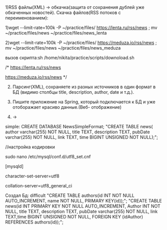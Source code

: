 1)RSS файлы(XML) -> обкачка(защита от сохранения дублей уже обкаченных новостей).
Скачка файлов(RSS потоков с переименованием):

   1)wget --limit-rate=100k -P ~/practice/files/ https://lenta.ru/rss/news ; mv ~/practice/files/news ~/practice/files/news_lenta

   2)wget --limit-rate=100k -P ~/practice/files/ https://meduza.io/rss/news ; mv ~/practice/files/news ~/practice/files/news_meduza

вызов скрипта:sh /home/nikita/practice/scripts/downoload.sh



/*
https://lenta.ru/rss/news

https://meduza.io/rss/news
*/


2) Парсинг(XML), сохраняете из разных источников в один формат в БД (видимо столбцы title, description, author, date и т.д.).

3) Пишите приложение на Spring, который подключается к БД и уже отоборажает красиво данные.(Веб- отображение)

1) ->


simple: 
CREATE DATABASE NewsSimpleFormat;
"CREATE TABLE news( author varchar(255) NOT NULL, title TEXT, description TEXT, pubDate varchar(255) NOT NULL, link TEXT, time  BIGINT UNSIGNED NOT NULL);";

//настройка кодировки

sudo nano /etc/mysql/conf.d/utf8_set.cnf

[mysqld]

character-set-server=utf8

collation-server=utf8_general_ci



Создал Бд: difficult
"CREATE TABLE authors(id INT NOT NULL AUTO_INCREMENT, name  NOT NULL, PRIMARY KEY(id));";
"CREATE TABLE news(id INT PRIMARY KEY NOT NULL AUTO_INCREMENT, Author INT NOT NULL, title TEXT, description TEXT, pubDate varchar(255) NOT NULL, link TEXT,time  BIGINT UNSIGNED NOT NULL, FOREIGN KEY (idAuthor)  REFERENCES authors(id));";

